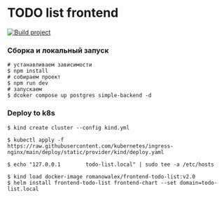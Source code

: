 # TODO list frontend

[![Build project](https://github.com/Romanow/todo-list-frontend/actions/workflows/build.yml/badge.svg?branch=master)](https://github.com/Romanow/todo-list-frontend/actions/workflows/build.yml)

### Сборка и локальный запуск

```shell
# устанавливаем зависимости
$ npm install
# собираем проект
$ npm run dev
# запускаем 
$ dcoker compose up postgres simple-backend -d
```

### Deploy to k8s

```shell
$ kind create cluster --config kind.yml

$ kubectl apply -f https://raw.githubusercontent.com/kubernetes/ingress-nginx/main/deploy/static/provider/kind/deploy.yaml

$ echo "127.0.0.1        todo-list.local" | sudo tee -a /etc/hosts

$ kind load docker-image romanowalex/frontend-todo-list:v2.0
$ helm install frontend-todo-list frontend-chart --set domain=todo-list.local
```
